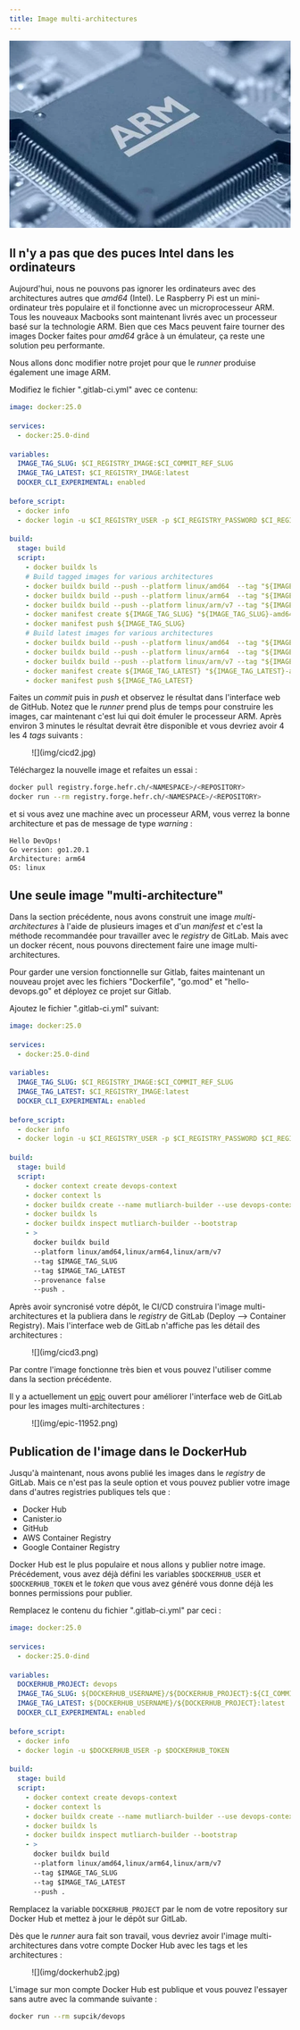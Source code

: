 ```yaml
---
title: Image multi-architectures
---
```


![](img/arm.webp)

## Il n'y a pas que des puces Intel dans les ordinateurs

Aujourd'hui, nous ne pouvons pas ignorer les ordinateurs avec des
architectures autres que _amd64_ (Intel). Le Raspberry Pi est
un mini-ordinateur très populaire et il fonctionne avec un microprocesseur
ARM. Tous les nouveaux Macbooks sont maintenant livrés avec un
processeur basé sur la technologie ARM. Bien que ces Macs peuvent
faire tourner des images Docker faites pour _amd64_ grâce à un
émulateur, ça reste une solution peu performante.

Nous allons donc modifier notre projet pour que le _runner_ produise
également une image ARM.

Modifiez le fichier ".gitlab-ci.yml" avec ce contenu:

``` yaml title=".gitlab-ci.yml"
image: docker:25.0

services:
  - docker:25.0-dind

variables:
  IMAGE_TAG_SLUG: $CI_REGISTRY_IMAGE:$CI_COMMIT_REF_SLUG
  IMAGE_TAG_LATEST: $CI_REGISTRY_IMAGE:latest
  DOCKER_CLI_EXPERIMENTAL: enabled

before_script:
  - docker info
  - docker login -u $CI_REGISTRY_USER -p $CI_REGISTRY_PASSWORD $CI_REGISTRY

build:
  stage: build
  script:
    - docker buildx ls
    # Build tagged images for various architectures
    - docker buildx build --push --platform linux/amd64  --tag "${IMAGE_TAG_SLUG}-amd64" .
    - docker buildx build --push --platform linux/arm64  --tag "${IMAGE_TAG_SLUG}-arm64" .
    - docker buildx build --push --platform linux/arm/v7 --tag "${IMAGE_TAG_SLUG}-armv7" .
    - docker manifest create ${IMAGE_TAG_SLUG} "${IMAGE_TAG_SLUG}-amd64" "${IMAGE_TAG_SLUG}-arm64" "${IMAGE_TAG_SLUG}-armv7"
    - docker manifest push ${IMAGE_TAG_SLUG}
    # Build latest images for various architectures
    - docker buildx build --push --platform linux/amd64  --tag "${IMAGE_TAG_LATEST}-amd64" .
    - docker buildx build --push --platform linux/arm64  --tag "${IMAGE_TAG_LATEST}-arm64" .
    - docker buildx build --push --platform linux/arm/v7 --tag "${IMAGE_TAG_LATEST}-armv7" .
    - docker manifest create ${IMAGE_TAG_LATEST} "${IMAGE_TAG_LATEST}-amd64" "${IMAGE_TAG_LATEST}-arm64" "${IMAGE_TAG_LATEST}-armv7"
    - docker manifest push ${IMAGE_TAG_LATEST}
```

Faites un _commit_ puis in _push_ et observez le résultat dans l'interface web de GitHub. Notez que le _runner_
prend plus de temps pour construire les images, car maintenant c'est lui qui doit émuler le processeur ARM.
Après environ 3 minutes le résultat devrait être disponible et vous devriez avoir 4 les 4 _tags_ suivants :

<figure markdown>
![](img/cicd2.jpg)
</figure>

Téléchargez la nouvelle image et refaites un essai :

``` bash
docker pull registry.forge.hefr.ch/<NAMESPACE>/<REPOSITORY>
docker run --rm registry.forge.hefr.ch/<NAMESPACE>/<REPOSITORY>
```

et si vous avez une machine avec un processeur ARM, vous verrez la bonne
architecture et pas de message de type _warning_ :

``` text
Hello DevOps!
Go version: go1.20.1
Architecture: arm64
OS: linux
```

## Une seule image "multi-architecture"

Dans la section précédente, nous avons construit une image _multi-architectures_
à l'aide de plusieurs images et d'un _manifest_ et c'est la méthode recommandée
pour travailler avec le _registry_ de GitLab. Mais avec un docker récent, nous
pouvons directement faire une image multi-architectures.

Pour garder une version fonctionnelle sur Gitlab, faites maintenant un nouveau 
projet avec les fichiers "Dockerfile", "go.mod" et "hello-devops.go" et
déployez ce projet sur Gitlab.

Ajoutez le fichier ".gitlab-ci.yml" suivant:

``` yaml title=".gitlab-ci.yml"
image: docker:25.0

services:
  - docker:25.0-dind

variables:
  IMAGE_TAG_SLUG: $CI_REGISTRY_IMAGE:$CI_COMMIT_REF_SLUG
  IMAGE_TAG_LATEST: $CI_REGISTRY_IMAGE:latest
  DOCKER_CLI_EXPERIMENTAL: enabled

before_script:
  - docker info
  - docker login -u $CI_REGISTRY_USER -p $CI_REGISTRY_PASSWORD $CI_REGISTRY

build:
  stage: build
  script:
    - docker context create devops-context
    - docker context ls
    - docker buildx create --name mutliarch-builder --use devops-context
    - docker buildx ls
    - docker buildx inspect mutliarch-builder --bootstrap
    - >
      docker buildx build
      --platform linux/amd64,linux/arm64,linux/arm/v7
      --tag $IMAGE_TAG_SLUG
      --tag $IMAGE_TAG_LATEST
      --provenance false
      --push .
```

Après avoir syncronisé votre dépôt, le CI/CD construira l'image multi-architectures et la publiera
dans le _registry_ de GitLab (Deploy --> Container Registry). Mais l'interface web de
GitLab n'affiche pas les détail des architectures :

<figure markdown>
![](img/cicd3.png)
</figure>

Par contre l'image fonctionne très bien et vous pouvez l'utiliser comme dans la section précédente.

Il y a actuellement un [epic](https://gitlab.com/groups/gitlab-org/-/epics/11952) ouvert pour améliorer l'interface web de GitLab pour les images multi-architectures :

<figure markdown>
![](img/epic-11952.png)
</figure>

## Publication de l'image dans le DockerHub

Jusqu'à maintenant, nous avons publié les images dans le _registry_ de GitLab. Mais ce n'est
pas la seule option et vous pouvez publier votre image dans d'autres registries publiques tels que :

- Docker Hub
- Canister.io
- GitHub
- AWS Container Registry
- Google Container Registry

Docker Hub est le plus populaire et nous allons y publier notre image.
Précédement, vous avez déjà défini les variables `$DOCKERHUB_USER` et `$DOCKERHUB_TOKEN`
et le _token_ que vous avez généré vous donne déjà les bonnes permissions pour publier.


Remplacez le contenu du fichier ".gitlab-ci.yml" par ceci :

```yaml title=".gitlab-ci.yml"
image: docker:25.0

services:
  - docker:25.0-dind

variables:
  DOCKERHUB_PROJECT: devops
  IMAGE_TAG_SLUG: ${DOCKERHUB_USERNAME}/${DOCKERHUB_PROJECT}:${CI_COMMIT_REF_SLUG}
  IMAGE_TAG_LATEST: ${DOCKERHUB_USERNAME}/${DOCKERHUB_PROJECT}:latest
  DOCKER_CLI_EXPERIMENTAL: enabled

before_script:
  - docker info
  - docker login -u $DOCKERHUB_USER -p $DOCKERHUB_TOKEN

build:
  stage: build
  script:
    - docker context create devops-context
    - docker context ls
    - docker buildx create --name mutliarch-builder --use devops-context
    - docker buildx ls
    - docker buildx inspect mutliarch-builder --bootstrap
    - >
      docker buildx build
      --platform linux/amd64,linux/arm64,linux/arm/v7
      --tag $IMAGE_TAG_SLUG
      --tag $IMAGE_TAG_LATEST
      --push .
```

Remplacez la variable `DOCKERHUB_PROJECT` par le nom de votre repository sur Docker Hub et mettez à
jour le dépôt sur GitLab.

Dès que le _runner_ aura fait son travail, vous devriez avoir l'image multi-architectures dans votre compte
Docker Hub avec les tags et les architectures :

<figure markdown>
![](img/dockerhub2.jpg)
</figure>

L'image sur mon compte Docker Hub est publique et vous pouvez l'essayer sans autre
avec la commande suivante :

``` bash
docker run --rm supcik/devops
```
